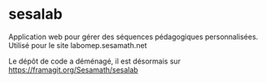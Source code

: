 # sesalab
Application web pour gérer des séquences pédagogiques personnalisées. Utilisé pour le site labomep.sesamath.net

Le dépôt de code a déménagé, il est désormais sur https://framagit.org/Sesamath/sesalab
